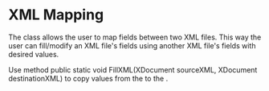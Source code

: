 # XML Mapping

The <Map> class allows the user to map fields between two XML files. This way the user can fill/modify an XML file's fields using another XML file's fields with desired values.

Use method public static void FillXML(XDocument sourceXML, XDocument destinationXML) to copy values from the <sourceXML> to the <destinationXML>.
